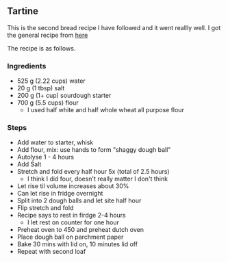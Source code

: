 ## Tartine

This is the second bread recipe I have followed and it went reallly well.  I got the general recipe from [here](https://www.homemadefoodjunkie.com/tartine-style-sourdough-bread-recipe/)

[logo]: tartine.jpg

The recipe is as follows.

### Ingredients

- 525 g (2.22 cups) water
- 20 g (1 tbsp) salt
- 200 g (1+ cup) sourdough starter
- 700 g (5.5 cups) flour
  - I used half white and half whole wheat all purpose flour

### Steps

- Add water to starter, whisk
- Add flour, mix: use hands to form "shaggy dough ball"
- Autolyse 1 - 4 hours
- Add Salt
- Stretch and fold every half hour 5x (total of 2.5 hours)
  - I think I did four, doesn't really matter I don't think
- Let rise til volume increases about 30%
- Can let rise in fridge overnight 
- Split into 2 dough balls and let site half hour
- Flip stretch and fold
- Recipe says to rest in firdge 2-4 hours
  - I let rest on counter for one hour
- Preheat oven to 450 and preheat dutch oven
- Place dough ball on parchment paper
- Bake 30 mins with lid on, 10 minutes lid off
- Repeat with second loaf
